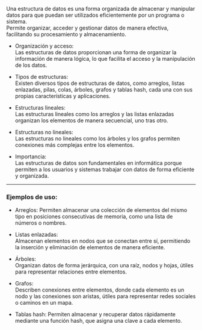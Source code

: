 
Una estructura de datos es una forma organizada de almacenar y manipular datos para que puedan ser utilizados eficientemente por un programa o sistema.  
Permite organizar, acceder y gestionar datos de manera efectiva, facilitando su procesamiento y almacenamiento.   

- Organización y acceso:  
Las estructuras de datos proporcionan una forma de organizar la información de manera lógica, lo que facilita el acceso y la manipulación de los datos.  

- Tipos de estructuras:  
Existen diversos tipos de estructuras de datos, como arreglos, listas enlazadas, pilas, colas, árboles, grafos y tablas hash, cada una con sus propias características y aplicaciones.  

- Estructuras lineales:  
Las estructuras lineales como los arreglos y las listas enlazadas organizan los elementos de manera secuencial, uno tras otro.  

- Estructuras no lineales:  
Las estructuras no lineales como los árboles y los grafos permiten conexiones más complejas entre los elementos.  

- Importancia:  
Las estructuras de datos son fundamentales en informática porque permiten a los usuarios y sistemas trabajar con datos de forma eficiente y organizada.  


---  


### Ejemplos de uso:

- Arreglos: 
Permiten almacenar una colección de elementos del mismo tipo en posiciones consecutivas de memoria, como una lista de números o nombres.  

- Listas enlazadas:  
Almacenan elementos en nodos que se conectan entre sí, permitiendo la inserción y eliminación de elementos de manera eficiente.  

- Árboles:  
Organizan datos de forma jerárquica, con una raíz, nodos y hojas, útiles para representar relaciones entre elementos.  

- Grafos:  
Describen conexiones entre elementos, donde cada elemento es un nodo y las conexiones son aristas, útiles para representar redes sociales o caminos en un mapa.  

- Tablas hash:
Permiten almacenar y recuperar datos rápidamente mediante una función hash, que asigna una clave a cada elemento. 
